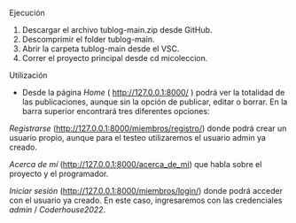 Ejecución

1. Descargar el archivo tublog-main.zip desde GitHub.
2. Descomprimir el folder tublog-main.
3. Abrir la carpeta tublog-main desde el VSC.
4. Correr el proyecto principal desde cd micoleccion.

Utilización

* Desde la página *Home* ( http://127.0.0.1:8000/ ) podrá ver la totalidad de las publicaciones, aunque sin la opción de publicar, editar o borrar. En la barra superior encontrará tres diferentes opciones:

*Registrarse* (http://127.0.0.1:8000/miembros/registro/) donde podrá crear un usuario propio, aunque para el testeo utilizaremos el usuario admin ya creado. 

*Acerca de mí* (http://127.0.0.1:8000/acerca_de_mi) que habla sobre el proyecto y el programador. 

*Iniciar sesión* (http://127.0.0.1:8000/miembros/login/) donde podrá acceder con el usuario ya creado. En este caso, ingresaremos con las credenciales *admin* / *Coderhouse2022*. 

